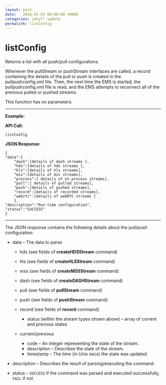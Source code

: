 ```yaml
---
layout: post
date:   2016-01-01 00:00:00 +0000
categories: jekyll update
permalink: listConfig
---
```


# listConfig

Returns a list with all push/pull configurations.

Whenever the pullStream or pushStream interfaces are called, a record containing the details of the pull or push is created in the pullpushconfig.xml file. Then, the next time the EMS is started, the pullpushconfig.xml file is read, and the EMS attempts to reconnect all of the previous pulled or pushed streams.

This function has no parameters.

------

**Example:**

**API Call:**

``` 
listConfig
```

**JSON Response:**

``` 
{
"data":{
    "dash":[details of dash streams ],
    "hds":[details of hds streams ],
    "hls":[details of hls streams],
    "mss":[details of mss streams],
    "process":[ details of on process streams],
    "pull":[ details of pulled streams],
    "push":[details of pushed streams],
    "record":[details of recorded streams],
    "webrtc":[details of webRTC streams ]
    },
"description":"Run-time configuration",
"status":"SUCCESS"
}
```

------

The JSON response contains the following details about the pull/push configuration:

- data – The data to parse
  
  - hds (see fields of **createHDSStream** command)
  - hls (see fields of **createHLSStream** command)
  - mss (see fields of **createMSSStream** command)
  - dash (see fields of **createDASHStream** command)
  - pull (see fields of **pullStream** command)
  - push (see fields of **pushStream** command)
  - record (see fields of **record** command)
    - status (within the stream types shown above) – array of current and previous states
  
  
  - current/previous
    - code – An integer representing the state of the stream.
    - description – Describes the state of the stream.
    - timestamp – The time (in Unix secs) the state was updated.


- description – Describes the result of parsing/executing the command.
- status – `SUCCESS` if the command was parsed and executed successfully, `FAIL` if not
